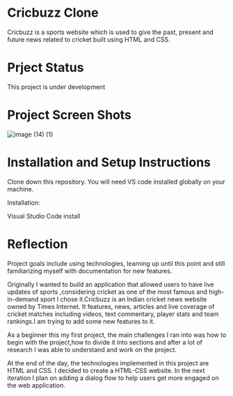 # Cricbuzz Clone
Cricbuzz is a sports website which is used to give the past, present and future news related to cricket built using HTML and CSS.
# Prject Status
This project is under development
# Project Screen Shots
![image (14) (1)](https://user-images.githubusercontent.com/78698034/141746124-7d2fdec2-5b28-4b0f-910a-15f6a7562894.png)

# Installation and Setup Instructions
Clone down this repository. You will need VS code installed globally on your machine.

Installation:

Visual Studio Code install
# Reflection
 Project goals include using technologies, learning up until this point and still familiarizing myself with documentation for new features.

Originally I wanted to build an application that allowed users to have live updates of sports ,considering cricket as one of the most famous and high-in-demand sport I chose it.Cricbuzz is an Indian cricket news website owned by Times Internet. It features, news, articles and live coverage of cricket matches including videos, text commentary, player stats and team rankings.I am trying to add some new features to it.

As a beginner this my first project, the main challenges I ran into was how to begin with the project,how to divide it into sections and after a lot of research I was able to understand and work on the project.

At the end of the day, the technologies implemented in this project are HTML and CSS. I decided to create a HTML-CSS website. In the next iteration I plan on adding a dialog flow to help users get more engaged on the web application.

